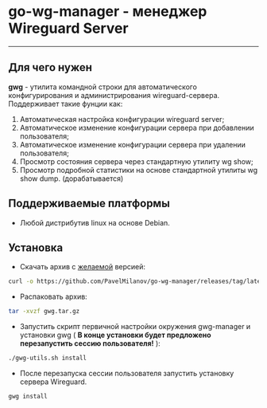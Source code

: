 # go-wg-manager - менеджер Wireguard Server

---

## Для чего нужен

**gwg** - утилита командной строки для автоматического конфигурирования  и администрирования wireguard-сервера.
Поддерживает такие фунции как:

1) Автоматическая настройка конфигурации wireguard server;
2) Автоматическое изменение конфигурации сервера при добавлении пользователя;
3) Автоматическое изменение конфигурации сервера при удалении пользователя;
4) Просмотр состояния сервера через стандартную утилиту wg show;
5) Просмотр подробной статистики на основе стандартной утилиты wg show dump. (дорабатывается)

## Поддерживаемые платформы

- Любой дистрибутив linux на основе Debian.

## Установка

- Скачать архив с [желаемой](https://github.com/PavelMilanov/go-wg-manager/tags) версией:

```bash
curl -o https://github.com/PavelMilanov/go-wg-manager/releases/tag/latest/gwg.tar.gz
```

- Распаковать архив:

```bash
tar -xvzf gwg.tar.gz
```

- Запустить скрипт первичной настройки окружения gwg-manager и установки gwg 
   ( **В конце установки будет предложено перезапустить сессию пользоватeля!** ):

```bash
./gwg-utils.sh install
```

- После перезапуска сессии пользователя запустить установку сервера Wireguard.

```bash
gwg install
```
